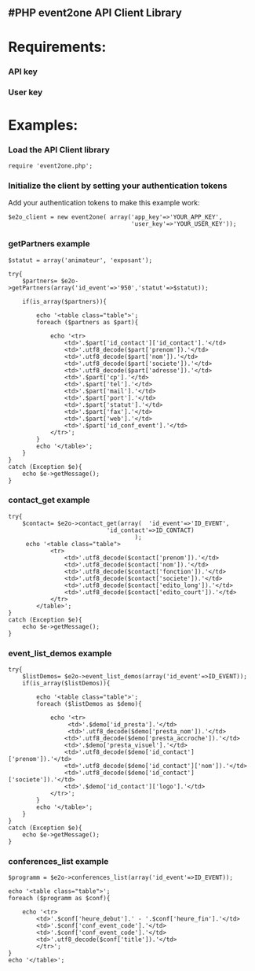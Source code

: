 #PHP event2one API Client Library
----------------------------------
# Requirements: #
### API key ###

### User key ###


# Examples: #
### Load the API Client library ###

    require 'event2one.php';

### Initialize the client by setting your authentication tokens ###
Add your authentication tokens to make this example work:

    $e2o_client = new event2one( array('app_key'=>'YOUR_APP_KEY', 
                                       'user_key'=>'YOUR_USER_KEY'));
									   

									   
### getPartners example ###

	$statut = array('animateur', 'exposant');
	
	try{
		$partners= $e2o->getPartners(array('id_event'=>'950','statut'=>$statut));
		
		if(is_array($partners)){
	
			echo '<table class="table">';
			foreach ($partners as $part){
				
				echo '<tr>
					<td>'.$part['id_contact']['id_contact'].'</td>
					<td>'.utf8_decode($part['prenom']).'</td>
					<td>'.utf8_decode($part['nom']).'</td>
					<td>'.utf8_decode($part['societe']).'</td>
					<td>'.utf8_decode($part['adresse']).'</td>
					<td>'.$part['cp'].'</td>
					<td>'.$part['tel'].'</td>
					<td>'.$part['mail'].'</td>
					<td>'.$part['port'].'</td>		
					<td>'.$part['statut'].'</td>
					<td>'.$part['fax'].'</td>
					<td>'.$part['web'].'</td>
					<td>'.$part['id_conf_event'].'</td>
				</tr>';
			}
			echo '</table>';
		}
	}
	catch (Exception $e){
		echo $e->getMessage();
	}	


### contact_get example ###
 
	try{
		$contact= $e2o->contact_get(array(	'id_event'=>'ID_EVENT', 
		 						'id_contact'=>ID_CONTACT)
		 								);
		 echo '<table class="table">
		 		<tr>
		 			<td>'.utf8_decode($contact['prenom']).'</td>
		 			<td>'.utf8_decode($contact['nom']).'</td>
					<td>'.utf8_decode($contact['fonction']).'</td>
		 			<td>'.utf8_decode($contact['societe']).'</td>
		 			<td>'.utf8_decode($contact['edito_long']).'</td>
		 			<td>'.utf8_decode($contact['edito_court']).'</td>
				</tr>
			</table>';
	}
	catch (Exception $e){
		echo $e->getMessage();
	}



### event_list_demos example ###

	try{
		$listDemos= $e2o->event_list_demos(array('id_event'=>ID_EVENT));
		if(is_array($listDemos)){
			
			echo '<table class="table">';
		 	foreach ($listDemos as $demo){
		 	
			 	echo '<tr>
					 <td>'.$demo['id_presta'].'</td>
					 <td>'.utf8_decode($demo['presta_nom']).'</td>
				 	<td>'.utf8_decode($demo['presta_accroche']).'</td>
				 	<td>'.$demo['presta_visuel'].'</td>
					<td>'.utf8_decode($demo['id_contact']['prenom']).'</td>
				 	<td>'.utf8_decode($demo['id_contact']['nom']).'</td>
					<td>'.utf8_decode($demo['id_contact']['societe']).'</td>
					<td>'.$demo['id_contact']['logo'].'</td>
			 	</tr>';
			}
	 		echo '</table>';
	 	}
 	}
 	catch (Exception $e){
		echo $e->getMessage();
 	}


### conferences_list example ###
	$programm = $e2o->conferences_list(array('id_event'=>ID_EVENT));

	echo '<table class="table">';
	foreach ($programm as $conf){
		
		echo '<tr>
			<td>'.$conf['heure_debut'].' - '.$conf['heure_fin'].'</td>
			<td>'.$conf['conf_event_code'].'</td>
			<td>'.$conf['conf_event_code'].'</td>
			<td>'.utf8_decode($conf['title']).'</td>
			</tr>';
	}
	echo '</table>';
